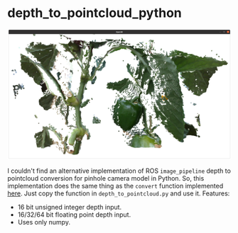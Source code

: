 # depth_to_pointcloud_python

![screenshot](screenshot.png)

I couldn't find an alternative implementation of ROS `image_pipeline` depth to pointcloud conversion for pinhole camera model in Python. So, this implementation does the same thing as the `convert` function implemented [here](https://github.com/ros-perception/image_pipeline/blob/noetic/depth_image_proc/include/depth_image_proc/depth_conversions.h). Just copy the function in `depth_to_pointcloud.py` and use it. Features:

- 16 bit unsigned integer depth input.
- 16/32/64 bit floating point depth input.
- Uses only numpy.